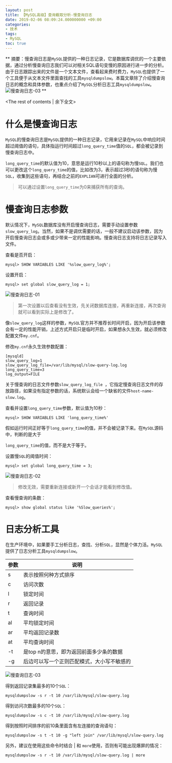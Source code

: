 ```yaml
---
layout: post
title: ﻿【MySQL高级】查询截取分析-慢查询日志
date: 2019-02-06 08:09:24.000000000 +09:00
categories:
- 技术
tags:
- MySQL
toc: true
---
```


**
摘要：慢查询日志是`MySQL`提供的一种日志记录，它是数据库调优的一个主要依据，通过分析慢查询日志我们可以对相关SQL语句变慢的原因进行进一步的分析。由于日志跟踪出来的文件是一个文本文件，查看起来费时费力，`MySQL`也提供了一个工具便于从文本文件里面查找的工具`mysqldumpslow`。本篇文章除了介绍慢查询日志的概念和具体参数，也重点介绍了`MySQL`分析日志工具`mysqldumpslow`。
![慢查询日志-03](https://github.com/LensXiong/hexo_source_code/blob/master/img/technology/2019/mysql-slow-query/03.jpg?raw=true)
**
<!-- more -->
<The rest of contents | 余下全文>


# 什么是慢查询日志

`MySQL`的慢查询日志是`MySQL`提供的一种日志记录，它用来记录在`MySQL`中响应时间超过阈值的语句，具体指运行时间超过`long_query_time`值的`SQL`，都会被记录到慢查询日志中。

`long_query_time`的默认值为10，意思是运行10秒以上的语句称为慢`SQL`。我们也可以更改这个`long_query_time`的值，比如改为3，表示超过3秒的语句称为慢`SQL`，收集到这些语句，再结合之前的`EXPLIAN`可进行全面的分析。

> 可以通过设置`long_query_time`为0来捕获所有的查询。

# 慢查询日志参数

默认情况下，`MySQL`数据库没有开启慢查询日志，需要手动设置参数`slow_query_log`。当然，如果不是调优需要的话，一般不建议启动该参数，因为开启慢查询日志会或多或少带来一定的性能影响。慢查询日志支持将日志记录写入文件。

查看是否开启：
```
mysql> SHOW VARIABLES LIKE '%slow_query_log%';
```

设置开启：
```
mysql> set global slow_query_log = 1;
```
![慢查询日志-01](https://github.com/LensXiong/hexo_source_code/blob/master/img/technology/2019/mysql-slow-query/01.jpg?raw=true)
> 第一次设置以后查看没有生效，先关闭数据库连接，再重新连接，再次查询就可以看到实际上是修改了。

像`slow_query_log`这样的参数，`MySQL`官方并不推荐长时间开启，因为开启该参数会有一定的性能开销，上述方式开启只是临时开启，如果想永久生效，就必须修改配置文件`my.cnf`。

修改`my.cnf`永久生效参数配置：

```
[mysqld]
slow_query_log=1
slow_query_log_file=/var/lib/mysql/slow-query-log.log
long_query_time=3
log_output=FILE
```

关于慢查询的日志文件参数`slow_query_log_file `，它指定慢查询日志文件的存放路径，如果没有指定参数的话，系统默认会给一个缺省的文件`host-name-slow.log`。

查看并设置`long_query_time`参数，默认值为10秒：

```
mysql> SHOW VARIABLES LIKE 'long_query_time%'
```

假如运行时间正好等于`long_query_time`的值，并不会被记录下来。在`MySQL`源码中，判断的是大于

`long_query_time`的值，而不是大于等于。

设置慢`SQL`的阈值时间：

```
mysql> set global long_query_time = 3;
```

![慢查询日志-02](https://github.com/LensXiong/hexo_source_code/blob/master/img/technology/2019/mysql-slow-query/02.jpg?raw=true)

> 修改无效，需要重新连接或新开一个会话才能看到修改值。

查看慢查询的条数：
```
mysql> show global status like '%Slow_queries%';
```

# 日志分析工具
在生产环境中，如果要手工分析日志，查找、分析`SQL`，显然是个体力活。`MySQL`提供了日志分析工具`mysqldumpslow`。

|参数|说明|
|--|--|
|s|表示按照何种方式排序|
|c|访问次数|
|l|锁定时间|
|r|返回记录|
|t|查询时间|
|al|平均锁定时间|
|ar|平均返回记录数|
|at|平均查询时间|
|-t|是top n的意思，即为返回前面多少条的数据|
|-g|后边可以写一个正则匹配模式，大小写不敏感的|

![慢查询日志-03](https://github.com/LensXiong/hexo_source_code/blob/master/img/technology/2019/mysql-slow-query/03.jpg?raw=true)

得到返回记录集最多的10个`SQL`：
```
mysqldumpslow -s r -t 10 /var/lib/mysql/slow-query.log
```
得到访问次数最多的10个`SQL`：
```
mysqldumpslow -s c -t 10 /var/lib/mysql/slow-query.log
```
得到按照时间排序的前10条里面含有左连接的查询语句：
```
mysqldumpslow -s t -t 10 -g "left join" /var/lib/mysql/slow-query.log
```
另外，建议在使用这些命令时结合 | 和 `more`使用，否则有可能出现爆屏的情况：
```
mysqldumpslow -s r -t 10 /var/lib/mysql/slow-query.log | more
```
